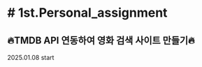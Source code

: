 <h1> # 1st.Personal_assignment </h1>

<h2>🔥TMDB API 연동하여 영화 검색 사이트 만들기🔥</h2>
<p>2025.01.08 start</p>
